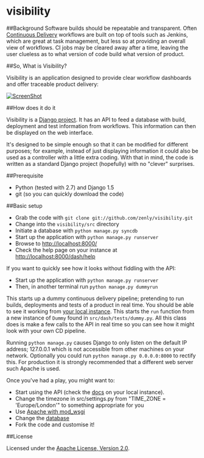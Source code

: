 visibility
==========
 

##Background
Software builds should be repeatable and transparent.  Often [Continuous Delivery](http://en.wikipedia.org/wiki/Continuous_delivery) workflows are 
built on top of tools such as Jenkins, which are great at task management, but less so at providing an overall view of workflows.  CI jobs may be
cleared away after a time, leaving the user clueless as to what version of code build what version of product.

 
##So, What is Visibility?

Visibility is an application designed to provide clear workflow dashboards and offer traceable product delivery:

[![ScreenShot](https://raw.github.com/zenly/visibility/master/screenshots/Visibility_Youtube_Video.png)](https://www.youtube.com/watch?v=cDcs_wEg3Dw)

##How does it do it

Visibility is a [Django project](https://www.djangoproject.com/). It has an API to feed a database
with build, deployment and test information from workflows.  This information can then be displayed on the web interface.

It's designed to be simple enough so that it can be modified for different purposes; for example, instead of just displaying
information it could also be used as a controller with a little extra coding. With that in mind, the code is written
as a standard Django project (hopefully) with no "clever" surprises. 



##Prerequisite

* Python (tested with 2.7) and Django 1.5
* git (so you can quickly download the code)

##Basic setup

* Grab the code with `git clone git://github.com/zenly/visibility.git`
* Change into the `visibility/src` directory
* Initiate a database with `python manage.py syncdb`
* Start up the application with `python manage.py runserver`
* Browse to [http://localhost:8000/](http://localhost:8000/)
* Check the help page on your instance at [http://localhost:8000/dash/help](http://localhost:8000/dash/help)

If you want to quickly see how it looks without fiddling with the API:

* Start up the application with `python manage.py runserver`
* Then, in another terminal run `python manage.py dummyrun`

This starts up a dummy continuous delivery pipeline; pretending to run builds, deployments and tests of a product in real time.
You should be able to see it working from [your local instance](http://localhost:8000/dash/pipeline?numpipes=20&product=Example+Pipeline).
This starts the `run` function from a new instance of `Dummy` found in `src/dash/tests/dummy.py`.  All this class does
is make a few calls to the API in real time so you can see how it might look with your own CD pipeline.

Running `python manage.py` causes Django to only listen on the default IP address; 127.0.0.1 which is not accessible from
other machines on your network. Optionally you could run `python manage.py 0.0.0.0:8000` to rectify this. For production
it is strongly recommended that a different web server such Apache is used.

Once you've had a play, you might want to:
* Start using the API (check the [docs](http://localhost:8000/dash/help#api) on your local instance).
* Change the timezone in src/settings.py from "TIME_ZONE = 'Europe/London'" to something appropriate for you
* Use [Apache with mod_wsgi](https://docs.djangoproject.com/en/1.5/howto/deployment/wsgi/modwsgi/)
* Change the [database](https://docs.djangoproject.com/en/1.5/ref/databases/)
* Fork the code and customise it!


##License

Licensed under the [Apache License, Version 2.0](http://www.apache.org/licenses/LICENSE-2.0).